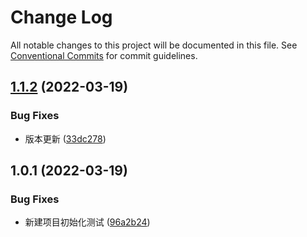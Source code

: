 # Change Log

All notable changes to this project will be documented in this file. See [Conventional Commits](https://conventionalcommits.org) for commit guidelines.

## [1.1.2](https://github.com/lushan-hao/lenrna/compare/@sunny/timepicker@1.0.1...@sunny/timepicker@1.1.2) (2022-03-19)

### Bug Fixes

- 版本更新 ([33dc278](https://github.com/lushan-hao/lenrna/commit/33dc278771bb145ad1a2ef05a146545bb60a3930))

## 1.0.1 (2022-03-19)

### Bug Fixes

- 新建项目初始化测试 ([96a2b24](https://github.com/lushan-hao/lenrna/commit/96a2b24221601ca4370894d09fd79f02bd003e31))
